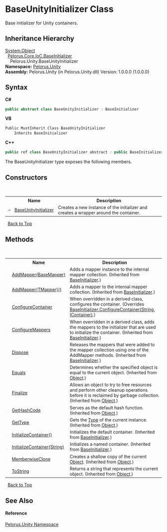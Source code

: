 # BaseUnityInitializer Class
 

Base initializer for Unity containers.


## Inheritance Hierarchy
<a href="http://msdn2.microsoft.com/en-us/library/e5kfa45b" target="_blank">System.Object</a><br />&nbsp;&nbsp;<a href="B90E91DD">Pelorus.Core.IoC.BaseInitializer</a><br />&nbsp;&nbsp;&nbsp;&nbsp;Pelorus.Unity.BaseUnityInitializer<br />
**Namespace:**&nbsp;<a href="A0B2C5C9">Pelorus.Unity</a><br />**Assembly:**&nbsp;Pelorus.Unity (in Pelorus.Unity.dll) Version: 1.0.0.0 (1.0.0.0)

## Syntax

**C#**<br />
``` C#
public abstract class BaseUnityInitializer : BaseInitializer
```

**VB**<br />
``` VB
Public MustInherit Class BaseUnityInitializer
	Inherits BaseInitializer
```

**C++**<br />
``` C++
public ref class BaseUnityInitializer abstract : public BaseInitializer
```

The BaseUnityInitializer type exposes the following members.


## Constructors
&nbsp;<table><tr><th></th><th>Name</th><th>Description</th></tr><tr><td>![Protected method](media/protmethod.gif "Protected method")</td><td><a href="B1C554CB">BaseUnityInitializer</a></td><td>
Creates a new instance of the initializer and creates a wrapper around the container.</td></tr></table>&nbsp;
<a href="#baseunityinitializer-class">Back to Top</a>

## Methods
&nbsp;<table><tr><th></th><th>Name</th><th>Description</th></tr><tr><td>![Protected method](media/protmethod.gif "Protected method")</td><td><a href="E78A2C70">AddMapper(BaseMapper)</a></td><td>
Adds a mapper instance to the internal mapper collection.
 (Inherited from <a href="B90E91DD">BaseInitializer</a>.)</td></tr><tr><td>![Protected method](media/protmethod.gif "Protected method")</td><td><a href="55C79A13">AddMapper(TMapper)()</a></td><td>
Adds a mapper to the internal mapper collection.
 (Inherited from <a href="B90E91DD">BaseInitializer</a>.)</td></tr><tr><td>![Protected method](media/protmethod.gif "Protected method")</td><td><a href="23EC5C2">ConfigureContainer</a></td><td>
When overridden in a derived class, configures the container.
 (Overrides <a href="B2141FB3">BaseInitializer.ConfigureContainer(String, IContainer)</a>.)</td></tr><tr><td>![Protected method](media/protmethod.gif "Protected method")</td><td><a href="9399E50D">ConfigureMappers</a></td><td>
When overridden in a derived class, adds the mappers to the initializer that are used to initialize the container.
 (Inherited from <a href="B90E91DD">BaseInitializer</a>.)</td></tr><tr><td>![Public method](media/pubmethod.gif "Public method")</td><td><a href="D3FC5C34">Dispose</a></td><td>
Releases the mappers that were added to the mapper collection using one of the AddMapper methods.
 (Inherited from <a href="B90E91DD">BaseInitializer</a>.)</td></tr><tr><td>![Public method](media/pubmethod.gif "Public method")</td><td><a href="http://msdn2.microsoft.com/en-us/library/bsc2ak47" target="_blank">Equals</a></td><td>
Determines whether the specified object is equal to the current object.
 (Inherited from <a href="http://msdn2.microsoft.com/en-us/library/e5kfa45b" target="_blank">Object</a>.)</td></tr><tr><td>![Protected method](media/protmethod.gif "Protected method")</td><td><a href="http://msdn2.microsoft.com/en-us/library/4k87zsw7" target="_blank">Finalize</a></td><td>
Allows an object to try to free resources and perform other cleanup operations before it is reclaimed by garbage collection.
 (Inherited from <a href="http://msdn2.microsoft.com/en-us/library/e5kfa45b" target="_blank">Object</a>.)</td></tr><tr><td>![Public method](media/pubmethod.gif "Public method")</td><td><a href="http://msdn2.microsoft.com/en-us/library/zdee4b3y" target="_blank">GetHashCode</a></td><td>
Serves as the default hash function.
 (Inherited from <a href="http://msdn2.microsoft.com/en-us/library/e5kfa45b" target="_blank">Object</a>.)</td></tr><tr><td>![Public method](media/pubmethod.gif "Public method")</td><td><a href="http://msdn2.microsoft.com/en-us/library/dfwy45w9" target="_blank">GetType</a></td><td>
Gets the <a href="http://msdn2.microsoft.com/en-us/library/42892f65" target="_blank">Type</a> of the current instance.
 (Inherited from <a href="http://msdn2.microsoft.com/en-us/library/e5kfa45b" target="_blank">Object</a>.)</td></tr><tr><td>![Public method](media/pubmethod.gif "Public method")</td><td><a href="CDD79D5A">InitializeContainer()</a></td><td>
Initializes the default container.
 (Inherited from <a href="B90E91DD">BaseInitializer</a>.)</td></tr><tr><td>![Public method](media/pubmethod.gif "Public method")</td><td><a href="1195D7CB">InitializeContainer(String)</a></td><td>
Initializes a named container.
 (Inherited from <a href="B90E91DD">BaseInitializer</a>.)</td></tr><tr><td>![Protected method](media/protmethod.gif "Protected method")</td><td><a href="http://msdn2.microsoft.com/en-us/library/57ctke0a" target="_blank">MemberwiseClone</a></td><td>
Creates a shallow copy of the current <a href="http://msdn2.microsoft.com/en-us/library/e5kfa45b" target="_blank">Object</a>.
 (Inherited from <a href="http://msdn2.microsoft.com/en-us/library/e5kfa45b" target="_blank">Object</a>.)</td></tr><tr><td>![Public method](media/pubmethod.gif "Public method")</td><td><a href="http://msdn2.microsoft.com/en-us/library/7bxwbwt2" target="_blank">ToString</a></td><td>
Returns a string that represents the current object.
 (Inherited from <a href="http://msdn2.microsoft.com/en-us/library/e5kfa45b" target="_blank">Object</a>.)</td></tr></table>&nbsp;
<a href="#baseunityinitializer-class">Back to Top</a>

## See Also


#### Reference
<a href="A0B2C5C9">Pelorus.Unity Namespace</a><br />